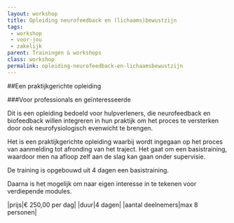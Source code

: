 ```yaml
---
layout: workshop
title: Opleiding neurofeedback en (lichaams)bewustzijn
tags:
 - workshop
 - voor-jou
 - zakelijk
parent: Trainingen & workshops
class: workshop
permalink: opleiding-neurofeedback-en-lichaamsbewustzijn
---
```

##Een praktijkgerichte opleiding

###Voor professionals en geïnteresseerde

Dit is een opleiding bedoeld voor hulpverleners, die neurofeedback en biofeedback willen integreren in hun praktijk om het proces te versterken door ook neurofysiologisch evenwicht te brengen.

Het is een praktijkgerichte opleiding waarbij wordt ingegaan op het proces van aanmelding tot afronding van het traject. Het gaat om een basistraining, waardoor men na afloop zelf aan de slag kan gaan onder supervisie.

De training is opgebouwd uit 4 dagen een basistraining.

Daarna is het mogelijk om naar eigen interesse in te tekenen voor verdiepende modules.

|prijs|€ 250,00 per dag|
|duur|4 dagen|
|aantal deelnemers|max 8 personen|